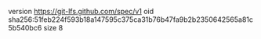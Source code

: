 version https://git-lfs.github.com/spec/v1
oid sha256:51feb224f593b18a147595c375ca31b76b47fa9b2b2350642565a81c5b540bc6
size 8

